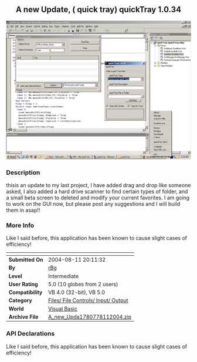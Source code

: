 ﻿<div align="center">

## A new Update,  \( quick tray\) quickTray 1\.0\.34

<img src="PIC20048111623364692.jpg">
</div>

### Description

thisis an update to my last project, I have added drag and drop like someone asked, I also added a hard drive scanner to find certain types of folder, and a small beta screen to deleted and modify your current favorites. I am going to work on the GUI now, but please post any suggestions and I will build them in asap!!
 
### More Info
 
Like I said before, this application has been known to cause slight cases of efficiency!


<span>             |<span>
---                |---
**Submitted On**   |2004-08-11 20:11:32
**By**             |[rBg](https://github.com/Planet-Source-Code/PSCIndex/blob/master/ByAuthor/rbg.md)
**Level**          |Intermediate
**User Rating**    |5.0 (10 globes from 2 users)
**Compatibility**  |VB 4\.0 \(32\-bit\), VB 5\.0
**Category**       |[Files/ File Controls/ Input/ Output](https://github.com/Planet-Source-Code/PSCIndex/blob/master/ByCategory/files-file-controls-input-output__1-3.md)
**World**          |[Visual Basic](https://github.com/Planet-Source-Code/PSCIndex/blob/master/ByWorld/visual-basic.md)
**Archive File**   |[A\_new\_Upda1780778112004\.zip](https://github.com/Planet-Source-Code/rbg-a-new-update-quick-tray-quicktray-1-0-34__1-55510/archive/master.zip)

### API Declarations

Like I said before, this application has been known to cause slight cases of efficiency!





